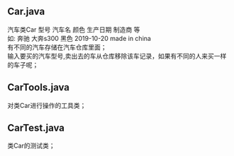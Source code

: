 ## Car.java
汽车类Car  型号       汽车名     颜色   生产日期     制造商 等  
如:       奔驰       大奔s300   黑色  2019-10-20  made in china     
有不同的汽车存储在汽车仓库里面；  
输入要买的汽车型号,卖出去的车从仓库移除该车记录，如果有不同的人来买一样的车子呢；

## CarTools.java
对类Car进行操作的工具类；

## CarTest.java
类Car的测试类；